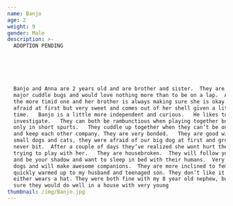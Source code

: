 ```yaml
---
name: Banjo
age: 2
weight: 9
gender: Male
description: >-
  ADOPTION PENDING 






  Banjo and Anna are 2 years old and are brother and sister.  They are both
  major cuddle bugs and would love nothing more than to be on a lap.  Anna is
  the more timid one and her brother is always making sure she is okay.   She is
  afraid at first but very sweet and comes out of her shell given a little
  time.   Banjo is a little more independent and curious.   He likes to play and
  investigate.   They can both be rambunctious when playing together but usually
  only in short spurts.   They cuddle up together when they can’t be on a lap
  and keep each other company. They are very bonded.   They are good with other
  small dogs and cats, they were afraid of our big dog at first and growled but
  never bit.  After a couple of days they’ve realized she wont hurt them and are
  trying to play with her.   They are housebroken.  They will follow you around
  and be your shadow and want to sleep in bed with their humans.  Very sweet
  dogs and will make awesome companions.  They are more inclined to females but
  quickly warmed up to my husband and teenaged son. They don’t like it when
  either wears a hat. They were both fine with my 8 year old nephew, but not
  sure they would do well in a house with very young
thumbnail: /img/Banjo.jpg
---
```


